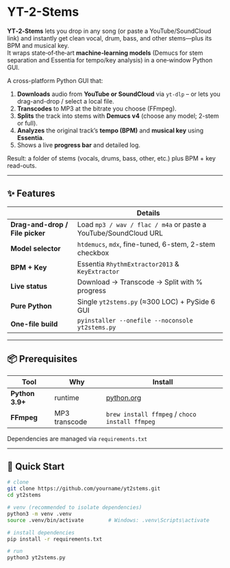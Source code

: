 # YT-2-Stems

**YT‑2‑Stems** lets you drop in any song (or paste a YouTube/SoundCloud link) and instantly get clean vocal, drum, bass, and other stems—plus its BPM and musical key.  
It wraps state‑of‑the‑art **machine‑learning models** (Demucs for stem separation and Essentia for tempo/key analysis) in a one‑window Python GUI.

A cross-platform Python GUI that:

1. **Downloads** audio from **YouTube or SoundCloud** via `yt-dlp` – or lets you drag-and-drop / select a local file.  
2. **Transcodes** to MP3 at the bitrate you choose (FFmpeg).  
3. **Splits** the track into stems with **Demucs v4** (choose any model; 2-stem or full).  
4. **Analyzes** the original track’s **tempo (BPM)** and **musical key** using **Essentia**.  
5. Shows a live **progress bar** and detailed log.

Result: a folder of stems (vocals, drums, bass, other, etc.) plus BPM + key read-outs.

---

## ✨ Features

|                | Details |
|----------------|---------|
| **Drag-and-drop / File picker** | Load `mp3 / wav / flac / m4a` or paste a YouTube/SoundCloud URL |
| **Model selector** | `htdemucs`, `mdx`, fine-tuned, 6-stem, 2-stem checkbox |
| **BPM + Key**  | Essentia `RhythmExtractor2013` & `KeyExtractor` |
| **Live status**| Download → Transcode → Split with % progress |
| **Pure Python**| Single `yt2stems.py` (≈300 LOC) + PySide 6 GUI |
| **One-file build** | `pyinstaller --onefile --noconsole yt2stems.py` |

---

## 📦 Prerequisites

| Tool | Why | Install |
|------|-----|---------|
| **Python 3.9+** | runtime | [python.org](https://python.org) |
| **FFmpeg**      | MP3 transcode | `brew install ffmpeg` / `choco install ffmpeg` |

Dependencies are managed via `requirements.txt`

---

## 🚀 Quick Start

```bash
# clone
git clone https://github.com/yourname/yt2stems.git
cd yt2stems

# venv (recommended to isolate dependencies)
python3 -m venv .venv
source .venv/bin/activate        # Windows: .venv\Scripts\activate

# install dependencies
pip install -r requirements.txt

# run
python3 yt2stems.py